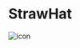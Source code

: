 # StrawHat
![icon](https://github.com/rishavB7/StrawHat/assets/96981398/d239e310-5cc8-4a19-937e-737cc6920cd8)
